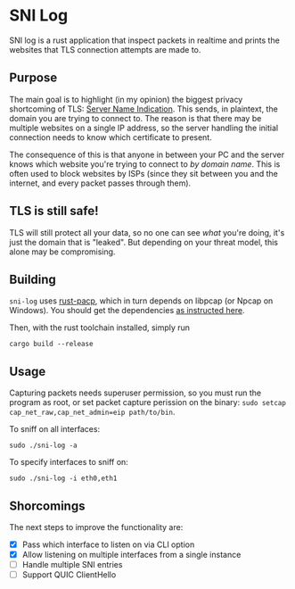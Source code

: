 # SNI Log

SNI log is a rust application that inspect packets in realtime and prints the websites that TLS connection attempts are made to.

## Purpose

The main goal is to highlight (in my opinion) the biggest privacy shortcoming of TLS: [Server Name Indication](https://www.rfc-editor.org/rfc/rfc6066#section-3). This sends, in plaintext, the domain you are trying to connect to. The reason is that there may be multiple websites on a single IP address, so the server handling the initial connection needs to know which certificate to present.

The consequence of this is that anyone in between your PC and the server knows which website you're trying to connect to _by domain name_. This is often used to block websites by ISPs (since they sit between you and the internet, and every packet passes through them).

## TLS is still safe!

TLS will still protect all your data, so no one can see _what_ you're doing, it's just the domain that is "leaked". But depending on your threat model, this alone may be compromising.

## Building

`sni-log` uses [rust-pacp](https://github.com/rust-pcap/pcap), which in turn depends on libpcap (or Npcap on Windows). You should get the dependencies [as instructed here](https://github.com/rust-pcap/pcap/#installing-dependencies).

Then, with the rust toolchain installed, simply run 

```
cargo build --release
```

## Usage

Capturing packets needs superuser permission, so you must run the program as root, or set packet capture perission on the binary: `sudo setcap cap_net_raw,cap_net_admin=eip path/to/bin`.

To sniff on all interfaces:

```
sudo ./sni-log -a
```

To specify interfaces to sniff on:

```
sudo ./sni-log -i eth0,eth1
```


## Shorcomings

The next steps to improve the functionality are:

- [X] Pass which interface to listen on via CLI option
- [X] Allow listening on multiple interfaces from a single instance
- [ ] Handle multiple SNI entries
- [ ] Support QUIC ClientHello
